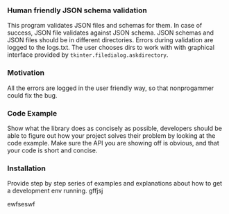 ### Human friendly JSON schema validation
This program validates JSON files and schemas for them. In case of success, JSON file validates against JSON schema. JSON schemas and JSON files should be in different directories. Errors during validation are logged to the logs.txt. The user chooses dirs to work with with graphical interface provided by `tkinter.filedialog.askdirectory`.


### Motivation
All the errors are logged in the user friendly way, so that nonprogammer could fix the bug.


### Code Example
Show what the library does as concisely as possible, developers should be able to figure out how your project solves their problem by looking at the code example. Make sure the API you are showing off is obvious, and that your code is short and concise.


### Installation
Provide step by step series of examples and explanations about how to get a development env running.
gffjsj

ewfseswf
